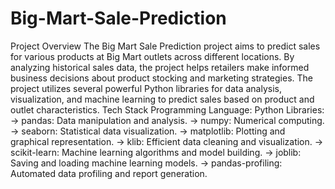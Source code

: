 # Big-Mart-Sale-Prediction
Project Overview
The Big Mart Sale Prediction project aims to predict sales for various products at Big Mart outlets across different locations. By analyzing historical sales data, the project helps retailers make informed business decisions about product stocking and marketing strategies. The project utilizes several powerful Python libraries for data analysis, visualization, and machine learning to predict sales based on product and outlet characteristics.
Tech Stack
 Programming Language: Python
Libraries:
	-> pandas: Data manipulation and analysis.
 	-> numpy: Numerical computing.
  	-> seaborn: Statistical data visualization.
   	-> matplotlib: Plotting and graphical representation.
    	-> klib: Efficient data cleaning and visualization.
     	-> scikit-learn: Machine learning algorithms and model building.
      	-> joblib: Saving and loading machine learning models.
       	-> pandas-profiling: Automated data profiling and report generation.
	
